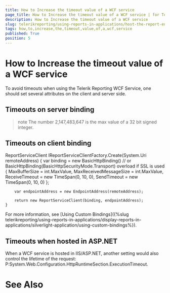 ```yaml
---
title: How to Increase the timeout value of a WCF service
page_title: How to Increase the timeout value of a WCF service | for Telerik Reporting Documentation
description: How to Increase the timeout value of a WCF service
slug: telerikreporting/using-reports-in-applications/host-the-report-engine-remotely/telerik-reporting-wcf-service/how-to-increase-the-timeout-value-of-a-wcf-service
tags: how,to,increase,the,timeout,value,of,a,wcf,service
published: True
position: 5
---
```


# How to Increase the timeout value of a WCF service



To avoid timeouts when using the Telerik Reporting WCF Service, one should set several attributes
    	on the client and server side. 
      

## Timeouts on server binding

	
<bindings>
   <basicHttpBinding>
        <binding name="BasicHttpsBindingConfig" maxReceivedMessageSize="2147483647" maxBufferSize="2147483647"
         receiveTimeout="00:10:00" sendTimeout="00:10:00">
		<readerQuotas maxArrayLength="2147483647" maxStringContentLength="2147483647"/>
        </binding>
   </basicHttpBinding>
</bindings>




>note The number 2,147,483,647 is the max value of a 32 bit signed integer.
>


## Timeouts on client binding

	
ReportServiceClient IReportServiceClientFactory.Create(System.Uri remoteAddress)
    {
        var binding = new BasicHttpBinding() // or BasicHttpBinding(BasicHttpSecurityMode.Transport) overload if SSL is used
        {
            MaxBufferSize = int.MaxValue,
            MaxReceivedMessageSize = int.MaxValue,
            ReceiveTimeout = new TimeSpan(0, 10, 0),
            SendTimeout = new TimeSpan(0, 10, 0)
        };

        var endpointAddress = new EndpointAddress(remoteAddress);

        return new ReportServiceClient(binding, endpointAddress);
    }




For more information, see [Using Custom Bindings]({%slug telerikreporting/using-reports-in-applications/display-reports-in-applications/silverlight-application/using-custom-bindings%}).

## Timeouts when hosted in ASP.NET

When a WCF service is hosted in IIS/ASP.NET, another setting would also control the lifetime of the request: 
			P:System.Web.Configuration.HttpRuntimeSection.ExecutionTimeout.
			

	
<configuration>
  <system.web>
  <httpRuntime executionTimeout="600"/>
  </system.web>
</configuration>
			



# See Also
